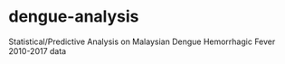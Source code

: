# dengue-analysis
Statistical/Predictive Analysis on Malaysian Dengue Hemorrhagic Fever 2010-2017 data
